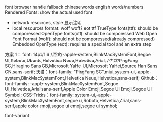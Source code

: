 font browser handle fallback
chinese words
english words/numbers
Rendered Fonts: show the actual used font

- network resources, style 显示注明
- local resources
  format: woff woff2 eot ttf
  TrueType fonts(ttf): should be comporessed
  OpenType fonts(otf): should be comporessed
  Web Open Font Format (woff): should not be comporessed(already compressed)
  Embedded OpenType (eot): requires a special tool and an extra step

方案 1： font: 14px/1.6
/_西文_/-apple-system,BlinkMacSystemFont,Segoe UI,Roboto,Ubuntu,Helvetica Neue,Helvetica,Arial,
/_中文_/PingFang SC,Hiragino Sans GB,Microsoft YaHei UI,Microsoft YaHei,Source Han Sans CN,sans-serif;
天猫：font-family: "PingFang SC",miui,system-ui,-apple-system,BlinkMacSystemFont,Helvetica Neue,Helvetica,sans-serif;
Github：font-family: -apple-system,BlinkMacSystemFont,Segoe UI,Helvetica,Arial,sans-serif,Apple Color Emoji,Segoe UI Emoji,Segoe UI Symbol;
CSS-Tricks：font-family: system-ui,-apple-system,BlinkMacSystemFont,segoe ui,Roboto,Helvetica,Arial,sans-serif,apple color emoji,segoe ui emoji,segoe ui symbol;

font-variant
